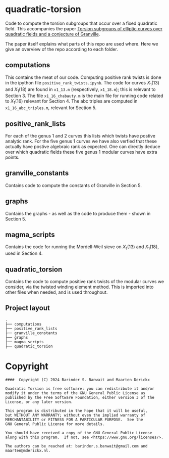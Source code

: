 # quadratic-torsion

Code to compute the torsion subgroups that occur over a fixed quadratic field. This accompanies the paper [Torsion subgroups of elliptic curves over quadratic fields and a conjecture of Granville](https://arxiv.org/abs/2401.14514).

The paper itself explains what parts of this repo are used where. Here we give an overview of the repo according to each folder.

## computations

This contains the meat of our code. Computing positive rank twists is done in the ipython file `positive_rank_twists.ipynb`. The code for curves $X_1(13)$ and $X_1(18)$ are found in `x1_13.m` (respectively, `x1_18.m`); this is relevant to Section 3. The file `x1_16_chabauty.m` is the main file for running code related to $X_1(16)$ relevant for Section 4. The abc triples are computed in `x1_16_abc_triples.m`, relevant for Section 5.

## positive_rank_lists

For each of the genus 1 and 2 curves this lists which twists have postive analytic rank. For the five genus 1 curves we have also verfied that these actually have postive algebraic rank as expected. One can directly deduce over which quadratic fields these five genus 1 modular curves have extra points. 

## granville_constants

Contains code to compute the constants of Granville in Section 5.

## graphs

Contains the graphs - as well as the code to produce them - shown in Section 5.

## magma_scripts

Contains the code for running the Mordell-Weil sieve on $X_1(13)$ and $X_1(18)$, used in Section 4.

## quadratic_torsion

Contains the code to compute positive rank twists of the modular curves we consider, via the twisted winding element method. This is imported into other files when needed, and is used throughout.

## Project layout

```
.
├── computations
├── positive_rank_lists
├── granville_constants
├── graphs
├── magma_scripts
├── quadratic_torsion
```

# Copyright

```
####  Copyright (C) 2024 Barinder S. Banwait and Maarten Derickx

Quadratic Torsion is free software: you can redistribute it and/or modify it under the terms of the GNU General Public License as published by the Free Software Foundation, either version 3 of the License, or any later version.

This program is distributed in the hope that it will be useful,
but WITHOUT ANY WARRANTY; without even the implied warranty of
MERCHANTABILITY or FITNESS FOR A PARTICULAR PURPOSE.  See the
GNU General Public License for more details.

You should have received a copy of the GNU General Public License
along with this program.  If not, see <https://www.gnu.org/licenses/>.

The authors can be reached at: barinder.s.banwait@gmail.com and
maarten@mderickx.nl.
```


